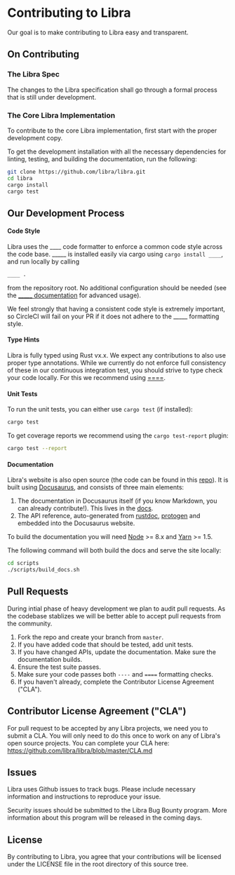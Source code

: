 # Contributing to Libra

Our goal is to make contributing to Libra easy and transparent.

## On Contributing


### The Libra Spec

The changes to the Libra specification shall go through a formal process that is still under development.

### The Core Libra Implementation

To contribute to the core Libra implementation, first start with the proper development copy.

To get the development installation with all the necessary dependencies for
linting, testing, and building the documentation, run the following:
```bash
git clone https://github.com/libra/libra.git
cd libra
cargo install
cargo test
```


## Our Development Process

#### Code Style

Libra uses the ____ code formatter to
enforce a common code style across the code base. _____ is installed easily via
cargo using `cargo install ____`, and run locally by calling
```bash
____ .
```
from the repository root. No additional configuration should be needed (see the
[_____ documentation](https://xxxx)
for advanced usage).

We feel strongly that having a consistent code style is extremely important, so
CircleCI will fail on your PR if it does not adhere to the _____ formatting style.


#### Type Hints

Libra is fully typed using Rust vx.x.
We expect any contributions to also use proper type annotations. While we
currently do not enforce full consistency of these in our continuous integration
test, you should strive to type check your code locally. For this we recommend
using [====](https://====.com).


#### Unit Tests

To run the unit tests, you can either use `cargo test` (if installed):
```bash
cargo test
```

To get coverage reports we recommend using the `cargo test-report` plugin:
```bash
cargo test --report
```


#### Documentation

Libra's website is also open source (the
code can be found in this [repo](https://github.com/libra/libra.github.io/)).
It is built using [Docusaurus](https://docusaurus.io/), and consists of three
main elements:

1. The documentation in Docusaurus itself (if you know Markdown, you can
   already contribute!). This lives in the [docs](/docs/).
2. The API reference, auto-generated from [rustdoc](https://rustdoc.org), [protogen](httpa://protogen.org) and embedded into the Docusaurus website.

To build the documentation you will need [Node](https://nodejs.org/en/) >= 8.x
and [Yarn](https://yarnpkg.com/en/) >= 1.5.

The following command will both build the docs and serve the site locally:
```bash
cd scripts
./scripts/build_docs.sh
```

## Pull Requests
During intial phase of heavy development we plan to audit pull requests. As the codebase stablizes we will be better able to accept pull requests from the community.

1. Fork the repo and create your branch from `master`.
2. If you have added code that should be tested, add unit tests.
3. If you have changed APIs, update the documentation. Make sure the
   documentation builds.
4. Ensure the test suite passes.
5. Make sure your code passes both `----` and `====` formatting checks.
6. If you haven't already, complete the Contributor License Agreement ("CLA").


## Contributor License Agreement ("CLA")

For pull request to be accepted by any Libra projects, we need you to submit a CLA.
You will only need to do this once to work on any of Libra's open source projects.
You can complete your CLA here: <https://github.com/libra/libra/blob/master/CLA.md>


## Issues

Libra uses Github issues to track bugs. Please include necessary information and instructions to reproduce your issue.

Security issues should be submitted to the Libra Bug Bounty program. More information
about this program will be released in the coming days.


## License

By contributing to Libra, you agree that your contributions will be licensed
under the LICENSE file in the root directory of this source tree.

